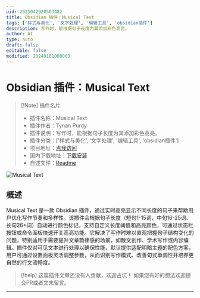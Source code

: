 ```yaml
---
uid: 2025042920503482
title: Obsidian 插件：Musical Text
tags: ['样式与美化', '文字处理', '编辑工具', 'obsidian插件']
description: 写作时，能根据句子长度为其添加彩色高亮。
author: AI
type: auto
draft: false
editable: false
modified: 20240101000000
---
```


# Obsidian 插件：Musical Text

> [!Note] 插件名片
> - 插件名称：Musical Text
> - 插件作者：Tynan Purdy
> - 插件说明：写作时，能根据句子长度为其添加彩色高亮。
> - 插件分类：['样式与美化', '文字处理', '编辑工具', 'obsidian插件']
> - 项目地址：[点我访问](https://github.com/tynanpurdy/musical-text)
> - 国内下载地址：[下载安装](https://pkmer.cn/products/plugin/pluginMarket/?musical-text-highlighter)
> - 自述文件：[Readme](https://ghproxy.net/https://raw.githubusercontent.com/tynanpurdy/musical-text/main/README.md)

![Musical Text](https://cdn.pkmer.cn/covers/musical-text-highlighter_2_0.gif!pkmer)

## 概述

Musical Text 是一款 Obsidian 插件，通过实时高亮显示不同长度的句子来帮助用户优化写作节奏和多样性。该插件会根据句子长度（短句1-15词、中句16-25词、长句26+词）自动进行颜色标记，支持自定义长度阈值和高亮颜色，可通过状态栏按钮或命令面板快速开关高亮功能。它解决了写作时难以直观把握句子结构变化的问题，特别适用于需要提升文章韵律感的场景，如散文创作、学术写作或内容编辑。插件仅对可见文本进行处理以确保性能，默认提供适配明暗主题的配色方案，用户可通过设置面板灵活调整参数，从而识别写作模式、改善句式单调性并培养更自然的行文流畅度。


> [!help] 
> 这篇插件文章还没有人贡献，欢迎占坑！
> 如果您有好的想法欢迎提交PR或者文末留言。
> 

---



